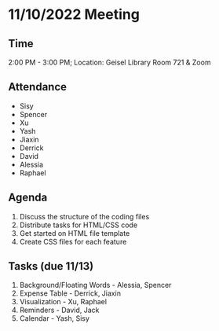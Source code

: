 # 11/10/2022 Meeting 

## Time
2:00 PM - 3:00 PM; Location: Geisel Library Room 721 & Zoom 

## Attendance
- Sisy
- Spencer
- Xu
- Yash
- Jiaxin
- Derrick
- David
- Alessia
- Raphael 

## Agenda
1. Discuss the structure of the coding files
2. Distribute tasks for HTML/CSS code
3. Get started on HTML file template
4. Create CSS files for each feature

## Tasks (due 11/13)
1. Background/Floating Words - Alessia, Spencer
2. Expense Table - Derrick, Jiaxin
3. Visualization - Xu, Raphael 
4. Reminders - David, Jack
5. Calendar - Yash, Sisy
